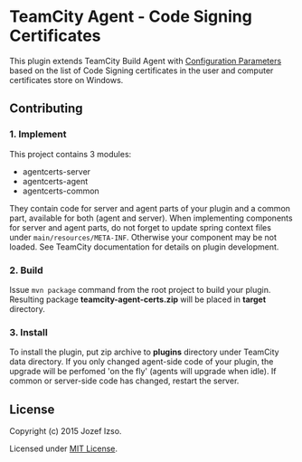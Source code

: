 TeamCity Agent - Code Signing Certificates
==============================================================

This plugin extends TeamCity Build Agent with [Configuration Parameters](http://confluence.jetbrains.net/display/TCD6/Configuration+and+Build+Parameters)
based on the list of Code Signing certificates in the user and computer certificates store on Windows.

## Contributing

### 1. Implement

This project contains 3 modules:

* agentcerts-server
* agentcerts-agent
* agentcerts-common

They contain code for server and agent parts of your plugin and a common part, available for both (agent and server). When implementing components for server and agent parts, do not forget to update spring context files under `main/resources/META-INF`. Otherwise your component may be not loaded. See TeamCity documentation for details on plugin development.

### 2. Build
Issue `mvn package` command from the root project to build your plugin. Resulting package **teamcity-agent-certs.zip** will be placed in **target** directory. 

### 3. Install
To install the plugin, put zip archive to **plugins** directory under TeamCity data directory. If you only changed agent-side code of your plugin, the upgrade will be perfomed 'on the fly' (agents will upgrade when idle). If common or server-side code has changed, restart the server.


## License

Copyright (c) 2015 Jozef Izso.

Licensed under [MIT License](LICENSE).